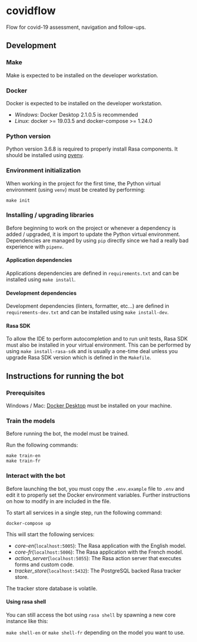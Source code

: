 # covidflow

Flow for covid-19 assessment, navigation and follow-ups.

## Development

### Make

Make is expected to be installed on the developer workstation.

### Docker

Docker is expected to be installed on the developer workstation.

- _Windows_: Docker Desktop 2.1.0.5 is recommended
- _Linux_: docker >= 19.03.5 and docker-compose >= 1.24.0

### Python version

Python version 3.6.8 is required to properly install Rasa components. It should be installed using [pyenv](https://github.com/pyenv/pyenv).

### Environment initialization

When working in the project for the first time, the Python virtual environment (using `venv`) must be created by performing:

`make init`

### Installing / upgrading libraries

Before beginning to work on the project or whenever a dependency is added / upgraded, it is import to update the Python virtual environment. Dependencies are managed by using `pip` directly since we had a really bad experience with `pipenv`.

#### Application dependencies

Applications dependencies are defined in `requirements.txt` and can be installed using `make install`.

#### Development dependencies

Development dependencies (linters, formatter, etc...) are defined in `requirements-dev.txt` and can be installed using `make install-dev`.

#### Rasa SDK

To allow the IDE to perform autocompletion and to run unit tests, Rasa SDK must also be installed in your virtual environment. This can be performed by using `make install-rasa-sdk` and is usually a one-time deal unless you upgrade Rasa SDK version which is defined in the `Makefile`.

## Instructions for running the bot

### Prerequisites

Windows / Mac: [Docker Desktop](https://www.docker.com/products/docker-desktop) must be installed on your machine.

### Train the models

Before running the bot, the model must be trained.

Run the following commands:

```
make train-en
make train-fr
```

### Interact with the bot

Before launching the bot, you must copy the `.env.example` file to `.env` and edit it to properly set the Docker environment variables. Further instructions on how to modify in are included in the file.

To start all services in a single step, run the following command:

```
docker-compose up
```

This will start the following services:

- _core-en_(`localhost:5005`): The Rasa application with the English model.
- _core-fr_(`localhost:5006`): The Rasa application with the French model.
- _action_server_(`localhost:5055`): The Rasa action server that executes forms and custom code.
- _tracker_store_(`localhost:5432`): The PostgreSQL backed Rasa tracker store.

The tracker store database is volatile.

#### Using rasa shell

You can still access the bot using `rasa shell` by spawning a new core instance like this:

`make shell-en` or `make shell-fr` depending on the model you want to use.
